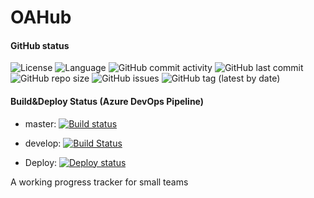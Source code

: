 # OAHub

#### GitHub status
![License](https://img.shields.io/github/license/SimplePlatformWeb/OAHub)
![Language](https://img.shields.io/github/languages/top/SimplePlatformWeb/OAHub)
![GitHub commit activity](https://img.shields.io/github/commit-activity/w/SimplePlatformWeb/OAHub)
![GitHub last commit](https://img.shields.io/github/last-commit/SimplePlatformWeb/OAHub)
![GitHub repo size](https://img.shields.io/github/repo-size/SimplePlatformWeb/OAHub)
![GitHub issues](https://img.shields.io/github/issues/SimplePlatformWeb/OAHub)
![GitHub tag (latest by date)](https://img.shields.io/github/v/tag/SimplePlatformWeb/OAHub)

#### Build&Deploy Status (Azure DevOps Pipeline)
- master: [![Build status](https://dev.azure.com/SimplePlatform/OAHub/_apis/build/status/%5BRelease%20master%20branch%5D%20OAHub-ASP.NET%20Core-CI)](https://dev.azure.com/SimplePlatform/OAHub/_build/latest?definitionId=24)

- develop: [![Build Status](https://dev.azure.com/SimplePlatform/OAHub/_apis/build/status/SimplePlatformWeb.OAHub?branchName=master)](https://dev.azure.com/SimplePlatform/OAHub/_build/latest?definitionId=22&branchName=develop)
    
- Deploy: [![Deploy status](https://vsrm.dev.azure.com/SimplePlatform/_apis/public/Release/badge/7c9e9522-309e-467b-b511-8c265e80ea3b/1/10)](https://vsrm.dev.azure.com/SimplePlatform/_apis/public/Release/badge/7c9e9522-309e-467b-b511-8c265e80ea3b/1/10)

A working progress tracker for small teams
